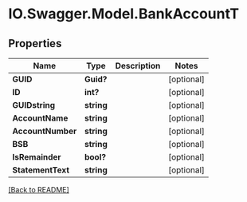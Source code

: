 # IO.Swagger.Model.BankAccountT
## Properties

Name | Type | Description | Notes
------------ | ------------- | ------------- | -------------
**GUID** | **Guid?** |  | [optional] 
**ID** | **int?** |  | [optional] 
**GUIDstring** | **string** |  | [optional] 
**AccountName** | **string** |  | [optional] 
**AccountNumber** | **string** |  | [optional] 
**BSB** | **string** |  | [optional] 
**IsRemainder** | **bool?** |  | [optional] 
**StatementText** | **string** |  | [optional] 

 [[Back to README]](../README.md)

